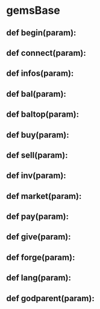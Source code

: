 # gemsBase 
## def begin(param):

## def connect(param):

## def infos(param):

## def bal(param):

## def baltop(param):

## def buy(param):

## def sell(param):

## def inv(param):

## def market(param):

## def pay(param):

## def give(param):

## def forge(param):

## def lang(param):

## def godparent(param):

